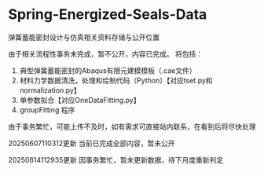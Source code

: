 # Spring-Energized-Seals-Data
弹簧蓄能密封设计与仿真相关资料存储与公开位置

由于相关流程性事务未完成，暂不公开，内容已完成。
将包括：
1. 典型弹簧蓄能密封的Abaqus有限元建模模板（.cae文件）
2. 材料力学数据清洗，处理和绘制代码（Python）【对应tset.py和normalization.py】
3. 单参数拟合【对应OneDataFitting.py】
4. groupFitting 程序



由于事务繁忙，可能上传不及时，如有需求可直接站内联系，在看到后将尽快处理

20250607110312更新 当前已完成全部内容，暂未公开

20250814112935更新 因事务繁忙，暂未更新数据，待下月度重新判定
